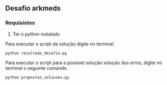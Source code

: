 ## Desafio arkmeds

### Requisistos 
1. Ter o python instalado

Para executar o script  da solução  digite no terminal.

```
python resultado_desafio.py

```

Para executar o script  para a possível solução solução dos erros, digite no terminal o seguinte comando.
```
python propostas_solucoes.py

```
